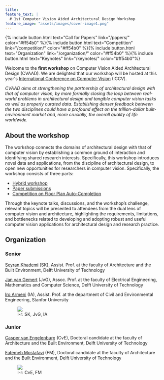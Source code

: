 ```yaml
---
title:
feature_text: |
  # 1st Computer Vision Aided Architectural Design Workshop
feature_image: "assets/images/cover-image1.png"
---
```


{% include button.html text="Call for Papers" link="/papers/" color="#ff54b0" %}{% include button.html text="Competition" link="/competition/" color="#ff54b0" %}{% include button.html text="Organization" link="/organization/" color="#ff54b0" %}{% include button.html text="Keynotes" link="/keynotes/" color="#ff54b0"%}

<!---color blue: #7382EF, dark green: #8DAB7F, light green: #CFEE9D, pink: #ff54b0, color dark blue: #1932E1 --->


Welcome to the **first workshop** on Computer Vision Aided Architectural Design (CVAAD). We are delighted that our workshop will be hosted at this year's [International Conference on Computer Vision](https://iccv2023.thecvf.com/) (ICCV).

*CVAAD aims at strengthening the partnership of architectural design with that of computer vision, by more formally closing the loop between real-world problems in architectural design and tangible computer vision tasks as well as properly curated data. Establishing denser feedback between the two disciplines could have a profound effect on the trillion-dollar built-environment market and, more crucially, the overall quality of life worldwide.*

## About the workshop

The workshop connects the domains of architectural design with that of computer vision by establishing a common ground of interaction and identifying shared research interests. Specifically, this workshop introduces novel data and applications, from the discipline of architectural design, to open new opportunities for researchers in computer vision. Specifically, the workshop consists of three parts:

- [Hybrid workshop](/schedule/)
- [Paper submissions](/papers/)
- [Competition on Floor Plan Auto-Completion](/competition/)

Through the keynote talks, discussions, and the workshop’s challenge, relevant topics will be presented to attendees from the dual lens of computer vision and architecture, highlighting the requirements, limitations, and bottlenecks related to developing and adopting robust and useful computer vision applications for architectural design and research practice.

## Organization

### Senior

[Seyran Khademi](https://www.tudelft.nl/ewi/over-de-faculteit/afdelingen/intelligent-systems/pattern-recognition-bioinformatics/computer-vision-lab/people/seyran-khademi) (SK), Assist. Prof. at the faculty of Architecture and the Built Environment, Delft University of Technology

[Jan van Gemert](https://www.tudelft.nl/ewi/over-de-faculteit/afdelingen/intelligent-systems/pattern-recognition-bioinformatics/computer-vision-lab/people/jan-van-gemert) (JvG), Assoc. Prof. at the faculty of Electrical Engineering, Mathematics and Computer Science, Delft University of Technology

[Iro Armeni](https://profiles.stanford.edu/iro-armeni?releaseVersion=10.5.2) (IA), Assist. Prof. at the department of Civil and Environmental Engineering, Stanfor University

<figure>
    <img src= "assets/images/senior-photos.png" width=auto height=auto >
    <figcaption> l-r: SK, JvG, IA </figcaption>
</figure>

### Junior

[Casper van Engelenburg](https://www.tudelft.nl/staff/c.c.j.vanengelenburg/?cHash=a72f1da92639fa8301893a08d4b49da1) (CvE), Doctoral candidate at the faculty of Architecture and the Built Environment, Delft University of Technology

[Fatemeh Mostafavi](https://www.tudelft.nl/staff/f.mostafavi/?cHash=db57104f8776c2a1522b91c039845e84) (FM), Doctoral candidate at the faculty of Architecture and the Built Environment, Delft University of Technology

<figure>
    <img src= "assets/images/junior-photos.png" width=auto height=auto >
    <figcaption> l-r: CvE, FM </figcaption>
</figure>